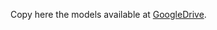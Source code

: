  Copy here the models available at [GoogleDrive](https://drive.google.com/drive/folders/1LuyMJiL3cfxuYi2KNyBq0FpJ-kpKA9Jg?usp=sharing).
